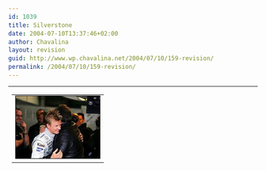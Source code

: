 ```yaml
---
id: 1039
title: Silverstone
date: 2004-07-10T13:37:46+02:00
author: Chavalina
layout: revision
guid: http://www.wp.chavalina.net/2004/07/10/159-revision/
permalink: /2004/07/10/159-revision/
---
```

<table width="100%" border="0" cellpadding="0" cellspacing="0">
  <tr>
    <td>
      <table border="0" cellspacing="5" cellpadding="10" width="1" align="left">
        <tr>
          <td>
            <img src="/imagenes/fotos/kimi.jpg" alt="kimi raikkonen" width="170" height="126" border="1" />
          </td>
        </tr>
      </table>
      
      <p>
        Qué contento está Kimi Raikkonen…<br /> Normal si consideramos que ma&ntilde;ana sale en pole position después de un a&ntilde;o desastroso de roturas de su McLaren. Un a&ntilde;o tan pésimo para el subcampeón del mundo de 2003 que parecía que no tenía arreglo, veremos si ma&ntilde;ana consigue romper su mala racha y volvemos a tener un poco de emoción en el campeonato, hasta ahora muy aburrido "por culpa de Michael Schumacher".
      </p>
      
      <p>
        No muy buen día para los espa&ntilde;oles, Fernando Alonso no lo hizo mal del todo, quedó sexto, pero debido a su rotura de motor tendrá que salir 10 puestos más abajo (bueno, 9 debido a la penalización a Olivier Panis por no apartarse de la pista para la vuelta lanzada del siguiente piloto), y por otra parte Marc Gené que saldrá undécimo, parece ser que tenía problemas para manejar su coche, y ma&ntilde;ana tiene mucho que demostrar, estos GP son determinantes para él sin duda alguna, ahora que los asientos de Williams están vacantes.
      </p>
      
      <p>
        Con un poco de suerte ma&ntilde;ana tendremos una carrera interesante, igual que la jornada de clasificación de hoy, con el baile de estrategias debido a las amenazas de lluvia (que finalmente no se han cumplido) con los pilotos retrasándose hasta 19 segundos para salir los primeros en la segunda vuelta. Es curioso ver estas cosas, por lo menos es algo diferente. Lluvia, cambios de estrategias, muchas paradas en boxes… son factores que pueden beneficiar claramente a Fernando Alonso, ma&ntilde;ana el tiempo estará revuelto pero… yo sigo apostando por el dominio rojo en el podio.
      </p>
    </td>
  </tr>
</table>